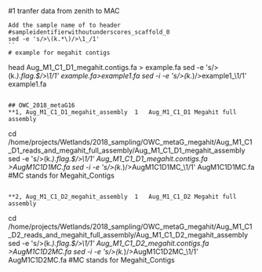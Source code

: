 ##

#1 tranfer data from zenith to MAC
```
Add the sample name of to header 
#sampleidentifierwithoutunderscores_scaffold_0
sed -e 's/>\(k.*\)/>\1_/1'
``
# example for megahit contigs
```
head Aug_M1_C1_D1_megahit.contigs.fa > example.fa
sed -e 's/>\(k.*\).*flag.*$/>\1/1' example.fa>example1.fa
sed -i -e 's/>\(k.*\)/>example1_\1/1' example1.fa
```

## OWC_2018_metaG16
**1, Aug_M1_C1_D1_megahit_assembly	1	Aug_M1_C1_D1 Megahit full assembly	

```
cd /home/projects/Wetlands/2018_sampling/OWC_metaG_megahit/Aug_M1_C1_D1_reads_and_megahit_full_assembly/Aug_M1_C1_D1_megahit_assembly
sed -e 's/>\(k.*\).*flag.*$/>\1/1' Aug_M1_C1_D1_megahit.contigs.fa >AugM1C1D1MC.fa
sed -i -e 's/>\(k.*\)/>AugM1C1D1MC_\1/1' AugM1C1D1MC.fa  #MC stands for Megahit_Contigs
```

**2, Aug_M1_C1_D2_megahit_assembly	1	Aug_M1_C1_D2 Megahit full assembly	

```
cd /home/projects/Wetlands/2018_sampling/OWC_metaG_megahit/Aug_M1_C1_D2_reads_and_megahit_full_assembly/Aug_M1_C1_D2_megahit_assembly
sed -e 's/>\(k.*\).*flag.*$/>\1/1' Aug_M1_C1_D2_megahit.contigs.fa >AugM1C1D2MC.fa
sed -i -e 's/>\(k.*\)/>AugM1C1D2MC_\1/1' AugM1C1D2MC.fa  #MC stands for Megahit_Contigs
```
